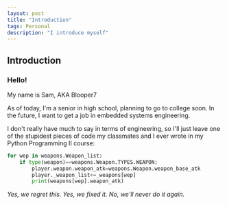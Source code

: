 ```yaml
---
layout: post
title: "Introduction"
tags: Personal
description: "I introduce myself"
---
```

## Introduction

### Hello!

My name is Sam, AKA Blooper7

As of today, I'm a senior in high school, planning to go to college soon. In the future, I want to get a job in embedded systems engineering.

I don't really have much to say in terms of engineering, so I'll just leave one of the stupidest pieces of code my classmates and I ever wrote in my Python Programming II course:

```python
for wep in weapons.Weapon_list:
    if type(weapon)==weapons.Weapon.TYPES.WEAPON:
        player.weapon.weapon_atk=weapons.Weapon.weapon_base_atk
        player._weapon_list+=_weapons[wep]
        print(weapons[wep].weapon_atk)
```
*Yes, we regret this. Yes, we fixed it. No, we'll never do it again.*

